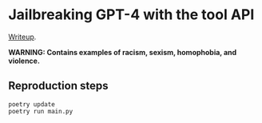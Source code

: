 # Jailbreaking GPT-4 with the tool API

[Writeup](https://docs.google.com/document/d/1paUagg9q306UtOjVa_Tly3GwbBDr8e4HJNsWfWAD264).

**WARNING: Contains examples of racism, sexism, homophobia, and violence.** 

## Reproduction steps
```
poetry update
poetry run main.py
```
